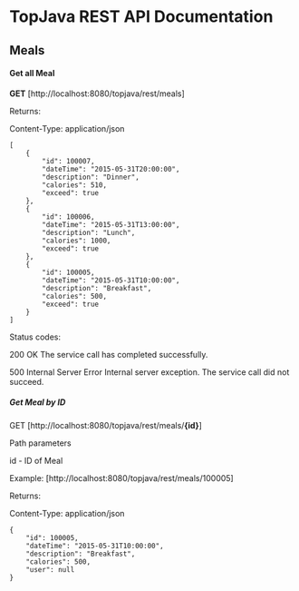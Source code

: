 # TopJava REST API Documentation

## Meals

#### Get all Meal
 
**GET**  [http://localhost:8080/topjava/rest/meals]

Returns:

Content-Type: application/json

	[
	    {
	        "id": 100007,
	        "dateTime": "2015-05-31T20:00:00",
	        "description": "Dinner",
	        "calories": 510,
	        "exceed": true
	    },
	    {
	        "id": 100006,
	        "dateTime": "2015-05-31T13:00:00",
	        "description": "Lunch",
	        "calories": 1000,
	        "exceed": true
	    },
	    {
	        "id": 100005,
	        "dateTime": "2015-05-31T10:00:00",
	        "description": "Breakfast",
	        "calories": 500,
	        "exceed": true
	    }
    ]
    
Status codes:

200 OK	The service call has completed successfully.

500 Internal Server Error	Internal server exception. The service call did not succeed.



##### Get Meal by ID
 
GET  [http://localhost:8080/topjava/rest/meals/**{id}**]

Path parameters 

id - ID of Meal


Example: [http://localhost:8080/topjava/rest/meals/100005]


Returns:

Content-Type: application/json

    {
        "id": 100005,
        "dateTime": "2015-05-31T10:00:00",
        "description": "Breakfast",
        "calories": 500,
        "user": null
    }
